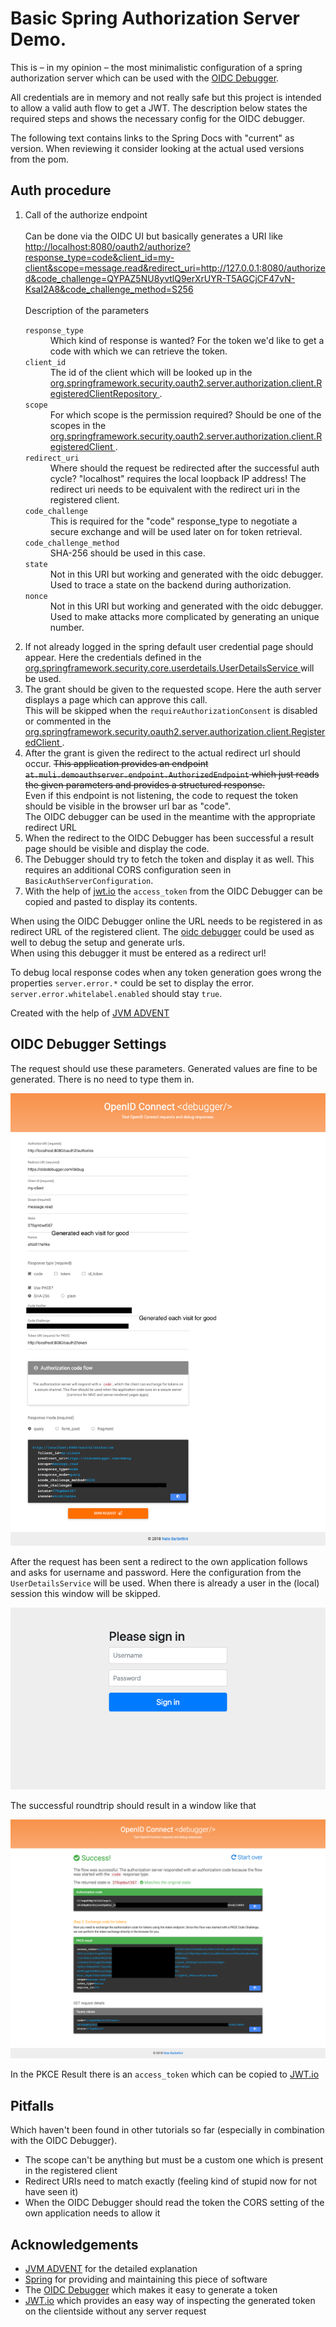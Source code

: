 # Basic Spring Authorization Server Demo.

This is – in my opinion – the most minimalistic configuration of a spring authorization server which
can be used with the [OIDC Debugger](https://oidcdebugger.com).

All credentials are in memory and not really safe but this project is intended to allow a valid auth flow
to get a JWT. The description below states the required steps and shows the necessary config for the OIDC debugger.

The following text contains links to the Spring Docs with "current" as version. When reviewing it consider looking at the actual used versions from the pom.

## Auth procedure

<ol>
<li>Call of the authorize endpoint
  <br><br>
  Can be done via the OIDC UI but basically generates a URI like
  <a href="http://localhost:8080/oauth2/authorize?response_type=code&client_id=my-client&scope=message.read&redirect_uri=http://127.0.0.1:8080/authorized&code_challenge=QYPAZ5NU8yvtlQ9erXrUYR-T5AGCjCF47vN-KsaI2A8&code_challenge_method=S256">
    http://localhost:8080/oauth2/authorize?response_type=code&client_id=my-client&scope=message.read&redirect_uri=http://127.0.0.1:8080/authorized&code_challenge=QYPAZ5NU8yvtlQ9erXrUYR-T5AGCjCF47vN-KsaI2A8&code_challenge_method=S256
  </a>
  <br><br>
  Description of the parameters
  <dl>
      <dt><code>response_type</code></dt>
      <dd>Which kind of response is wanted? For the token we'd like to get a code with which we can retrieve the token.</dd>
      <dt><code>client_id</code></dt>
      <dd>
          The id of the client which will be looked up in the
          <a href="https://docs.spring.io/spring-authorization-server/docs/current/api/org/springframework/security/oauth2/server/authorization/client/RegisteredClientRepository.html">
          org.springframework.security.oauth2.server.authorization.client.RegisteredClientRepository
          </a>.</dd>
      <dt><code>scope</code></dt>
      <dd>
          For which scope is the permission required? Should be one of the scopes in the
          <a href="https://docs.spring.io/spring-authorization-server/docs/current/api/org/springframework/security/oauth2/server/authorization/client/RegisteredClient.html">
          org.springframework.security.oauth2.server.authorization.client.RegisteredClient
          </a>.
      </dd>
      <dt><code>redirect_uri</code></dt>
      <dd>
      Where should the request be redirected after the successful auth cycle? "localhost" requires the local loopback IP address!
      The redirect uri needs to be equivalent with the redirect uri in the registered client.
      </dd>
      <dt><code>code_challenge</code></dt>
      <dd>This is required for the "code" response_type to negotiate a secure exchange and will be used later on for token retrieval.</dd>
      <dt><code>code_challenge_method</code></dt>
      <dd>SHA-256 should be used in this case.</dd>
      <dt><code>state</code></dt>
      <dd>Not in this URI but working and generated with the oidc debugger. Used to trace a state on the backend during authorization.</dd>
      <dt><code>nonce</code></dt>
      <dd>Not in this URI but working and generated with the oidc debugger. Used to make attacks more complicated by generating an unique number.</dd>
  </dl>
</li>
<li>
    If not already logged in the spring default user credential page should appear. Here the credentials defined in the
    <a href="https://docs.spring.io/spring-security/site/docs/current/api/org/springframework/security/core/userdetails/UserDetailsService.html">
    org.springframework.security.core.userdetails.UserDetailsService
    </a> will be used.
</li>
<li>
    The grant should be given to the requested scope. Here the auth server displays a page which can approve this call.<br>
    This will be skipped when the <code>requireAuthorizationConsent</code> is disabled or commented in the
    <a href="https://docs.spring.io/spring-authorization-server/docs/current/api/org/springframework/security/oauth2/server/authorization/client/RegisteredClient.html">
    org.springframework.security.oauth2.server.authorization.client.RegisteredClient
    </a>.
</li>
<li>
    After the grant is given the redirect to the actual redirect url should occur. <span style="text-decoration: line-through;">This application provides an endpoint
    <code>at.muli.demoauthserver.endpoint.AuthorizedEndpoint</code> which just reads the given parameters and provides a structured
    response.</span><br>
    Even if this endpoint is not listening, the code to request the token should be visible in the browser url bar as "code".<br>
    The OIDC debugger can be used in the meantime with the appropriate redirect URL
</li>
<li>
    When the redirect to the OIDC Debugger has been successful a result page should be visible and display the code.
</li>
<li>
    The Debugger should try to fetch the token and display it as well. This requires an additional CORS configuration seen in <code>BasicAuthServerConfiguration</code>.
</li>
<li>
    With the help of <a href="https://jwt.io">jwt.io</a> the <code>access_token</code> from the OIDC Debugger can be copied and pasted to display its contents.
</li>
</ol>

When using the OIDC Debugger online the URL needs to be registered in as redirect URL of the registered client.
The <a href="https://oidcdebugger.com">oidc debugger</a> could be used as well to debug the setup and generate urls.<br>
When using this debugger it must be entered as a redirect url!


To debug local response codes when any token generation goes wrong the properties <code>server.error.*</code> could
be set to display the error. <code>server.error.whitelabel.enabled</code> should stay <code>true</code>.

Created with the help of
<a href="https://www.javaadvent.com/2022/12/a-new-spring-security-authorization-server.html">JVM ADVENT</a>

## OIDC Debugger Settings

The request should use these parameters. Generated values are fine to be generated. There is no need to type them in.

![OIDC Debugger Request Settings](readme_images/oidcdebugger.com_request.png)

After the request has been sent a redirect to the own application follows and asks for username and password.
Here the configuration from the <code>UserDetailsService</code> will be used. When there is already a user in the (local)
session this window will be skipped.

![OIDC Debugger after redirect to own login page](readme_images/localhost_8080_login.png)

The successful roundtrip should result in a window like that

![OIDC Debugger Success response](readme_images/oidcdebugger.com_result.png)

In the PKCE Result there is an <code>access_token</code> which can be copied to [JWT.io](https://jwt.io)

## Pitfalls

Which haven't been found in other tutorials so far (especially in combination with the OIDC Debugger).

- The scope can't be anything but must be a custom one which is present in the registered client
- Redirect URIs need to match exactly (feeling kind of stupid now for not have seen it)
- When the OIDC Debugger should read the token the CORS setting of the own application needs to allow it

## Acknowledgements

- [JVM ADVENT](https://www.javaadvent.com/2022/12/a-new-spring-security-authorization-server.html) for the detailed explanation
- [Spring](https://spring.io) for providing and maintaining this piece of software
- The [OIDC Debugger](https://oidcdebugger.com) which makes it easy to generate a token
- [JWT.io](https://jwt.io) which provides an easy way of inspecting the generated token on the clientside without any server request 
